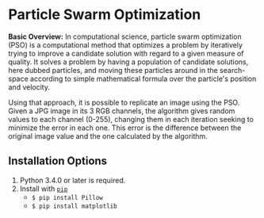 # Particle Swarm Optimization

**Basic Overview:**
In computational science, particle swarm optimization (PSO) is a computational method that optimizes a problem by iteratively trying to improve a candidate solution with regard to a given measure of quality. It solves a problem by having a population of candidate solutions, here dubbed particles, and moving these particles around in the search-space according to simple mathematical formula over the particle's position and velocity.

Using that approach, it is possible to replicate an image using the PSO. Given a JPG image in its 3 RGB channels, the algorithm gives random values to each channel (0-255), changing them in each iteration seeking to minimize the error in each one. This error is the difference between the original image value and the one calculated by the algorithm.


**Installation Options**
---
1. Python 3.4.0 or later is required.
2. Install with [`pip`](https://pypi.org/project/stronghold/)
    + `$ pip install Pillow`
    + `$ pip install matplotlib`
